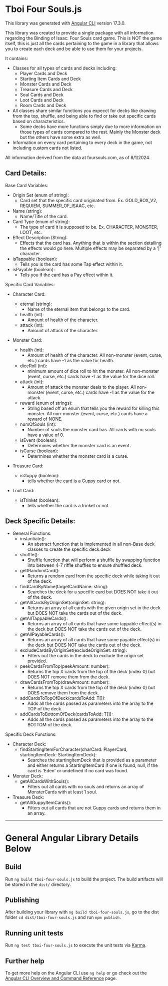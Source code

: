 # Tboi Four Souls.js

This library was generated with [Angular CLI](https://github.com/angular/angular-cli) version 17.3.0.

This library was created to provide a single package with all information regarding the Binding of Isaac: Four Souls card game. This is NOT the game itself, this is just all the cards pertaining to the game in a library that allows you to create each deck and be able to use them for your projects.

It contains:

- Classes for all types of cards and decks including:
    - Player Cards and Deck
    - Starting Item Cards and Deck
    - Monster Cards and Deck
    - Treasure Cards and Deck
    - Soul Cards and Deck
    - Loot Cards and Deck
    - Room Cards and Deck
- All classes share similar functions you expecct for decks like drawing from the top, shuffle, and being able to find or take out specific cards based on characteristics.
    - Some decks have more functions simply due to more information on those types of cards compared to the rest. Mainly the Monster deck but the others have some extra as well.
- Information on every card pertaining to every deck in the game, not including custom cards not listed.

All information derived from the data at foursouls.com, as of 8/1/2024.

Card Details:
 - 
Base Card Variables:
 - Origin Set (enum of string): 
    - Card set that the specific card originated from. Ex. GOLD_BOX_V2, REQUIEM, SUMMER_OF_ISAAC, etc.
 - Name (string): 
    - Name/Title of the card.
 - Card Type (enum of string): 
    - The type of card it is supposed to be. Ex. CHARACTER, MONSTER, LOOT, etc.
 - Effect Description (String): 
    - Effects that the card has. Anything that is within the section detailing the effects would go here. Multiple effects may be separated by a '|' character.
 - isTappable (boolean): 
    - Tells you is the card has some Tap effect within it. 
 - isPayable (boolean): 
    - Tells you if the card has a Pay effect within it.

Specific Card Variables:
 -  Character Card: 
    - eternal (string): 
        - Name of the eternal item that belongs to the card.
    - health (int): 
        - Amount of health of the character.
    - attack (int): 
        - Amount of attack of the character.
 - Monster Card: 
    - health (int): 
        - Amount of health of the character. All non-monster (event, curse, etc.) cards have -1 as the value for health.
    - diceRoll (int): 
        - minimum amount of dice roll to hit the monster. All non-monster (event, curse, etc.) cards have -1 as the value for the dice roll.
    - attack (int): 
        - Amount of attack the monster deals to the player. All non-monster (event, curse, etc.) cards have -1 as the value for the attack.
    - reward (enum of strings):  
        - String based off an enum that tells you the reward for killing this monster. All non-monster (event, curse, etc.) cards have a reward of NONE.
    - numOfSouls (int): 
        - Number of souls the monster card has. All cards with no souls have a value of 0.
    - isEvent (boolean): 
        - Determines whether the monster card is an event.
    - isCurse (boolean): 
        - Determines whether the monster card is a curse. 

 - Treasure Card: 
    - isGuppy (boolean): 
        - tells whether the card is a Guppy card or not.
 - Loot Card: 
    - isTrinket (boolean): 
        - tells whether the card is a trinket or not.


Deck Specific Details:
-
 - General Functions:
    - instantiate(): 
        - An abstract function that is implemented in all non-Base deck classes to create the specific deck.deck
    - shuffle(): 
        - Shuffle function that will perform a shuffle by swapping function into between 4-7 riffle shuffles to ensure shuffled deck.  
    - gettRandomCard(): 
        - Returns a rendom card from the specific deck while taking it out of the deck.
    - findCardByName(targetCardName: string): 
        - Searches the deck for a specific card but DOES NOT take it out of the deck.
    - getAllCardsByOriginSet(originSet: string): 
        - Returns an array of all cards with the given origin set in the deck but DOES NOT take the cards out of the deck.
    - getAllTappableCards(): 
        - Returns an array of all cards that have some tappable effect(s) in the deck but DOES NOT take the cards out of the deck.
    - getAllPayableCards(): 
        - Returns an array of all cards that have some payable effect(s) in the deck but DOES NOT take the cards out of the deck.
    - excludeCardsByOriginSet(excludeOriginSet: string): 
        - Filters out the cards in the deck to exclude the origin set provided.
    - peekCardsFromTop(peekAmount: number): 
        - Returns the top X cards from the top of the deck (index 0) but DOES NOT remove them from the deck.
    - drawCardsFromTop(drawAmount: number): 
        - Returns the top X cards from the top of the deck (index 0) but DOES remove them from the deck.
    - addCardsToTopOfDeck(cardsToAdd: T[]): 
        - Adds all the cards passed as parameters into the array to the TOP of the deck.
    - addCardsToBottomOfDeck(cardsToAdd: T[]): 
        - Adds all the cards passed as parameters into the array to the BOTTOM of the deck.

Specific Deck Functions:
- Character Deck:
    - findStartingItemForCharacter(charCard: PlayerCard, startingItemDeck: StartingItemDeck): 
        - Searches the startingItemDeck that is provided as a parameter and either returns a StartingItemCard if one is found, null, if the card is 'Eden' or undefined if no card was found.
- Monster Deck:
    - getAllCardsWithSouls(): 
        - Filters out all cards with no souls and returns an array of MonsterCards with at least 1 soul.
- Treasure Deck:
    - getAllGuppyItemCards(): 
        - Filters out all cards that are not Guppy cards and returns them in an array.

        

______________________

# General Angular Library Details Below

## Build

Run `ng build tboi-four-souls.js` to build the project. The build artifacts will be stored in the `dist/` directory.

## Publishing

After building your library with `ng build tboi-four-souls.js`, go to the dist folder `cd dist/tboi-four-souls.js` and run `npm publish`.

## Running unit tests

Run `ng test tboi-four-souls.js` to execute the unit tests via [Karma](https://karma-runner.github.io).

## Further help

To get more help on the Angular CLI use `ng help` or go check out the [Angular CLI Overview and Command Reference](https://angular.io/cli) page.
